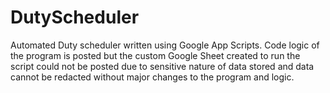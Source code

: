 # DutyScheduler
Automated Duty scheduler written using Google App Scripts. Code logic of the program is posted but the custom Google Sheet created to run the script could not be posted due to sensitive nature of data stored and data cannot be redacted without major changes to the program and logic.
